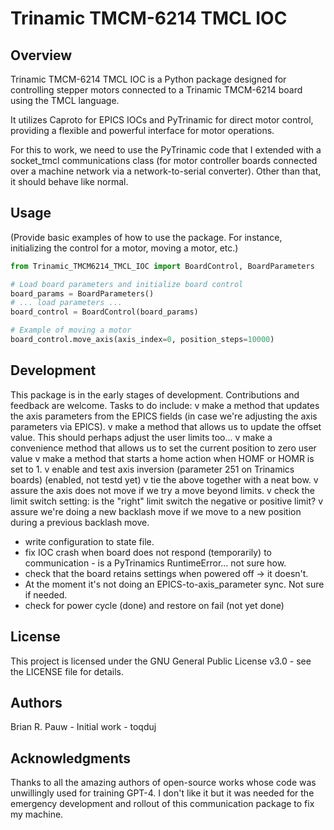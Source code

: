 # Trinamic TMCM-6214 TMCL IOC

## Overview

Trinamic TMCM-6214 TMCL IOC is a Python package designed for controlling stepper motors connected to a Trinamic TMCM-6214 board using the TMCL language. 

It utilizes Caproto for EPICS IOCs and PyTrinamic for direct motor control, providing a flexible and powerful interface for motor operations.

For this to work, we need to use the PyTrinamic code that I extended with a socket_tmcl communications class (for motor controller boards connected over a machine network via a network-to-serial converter). Other than that, it should behave like normal. 

## Usage

(Provide basic examples of how to use the package. For instance, initializing the control for a motor, moving a motor, etc.)

```python
from Trinamic_TMCM6214_TMCL_IOC import BoardControl, BoardParameters

# Load board parameters and initialize board control
board_params = BoardParameters()
# ... load parameters ...
board_control = BoardControl(board_params)

# Example of moving a motor
board_control.move_axis(axis_index=0, position_steps=10000)
```

## Development

This package is in the early stages of development. Contributions and feedback are welcome.
Tasks to do include: 
  v make a method that updates the axis parameters from the EPICS fields (in case we're adjusting the axis parameters via EPICS). 
  v make a method that allows us to update the offset value. This should perhaps adjust the user limits too...
  v make a convenience method that allows us to set the current position to zero user value
  v make a method that starts a home action when HOMF or HOMR is set to 1. 
  v enable and test axis inversion (parameter 251 on Trinamics boards) (enabled, not testd yet)
  v tie the above together with a neat bow. 
  v assure the axis does not move if we try a move beyond limits. 
  v check the limit switch setting: is the "right" limit switch the negative or positive limit?
  v assure we're doing a new backlash move if we move to a new position during a previous backlash move. 
  - write configuration to state file. 
  - fix IOC crash when board does not respond (temporarily) to communication - is a PyTrinamics RuntimeError... not sure how. 
  - check that the board retains settings when powered off -> it doesn't. 
  - At the moment it's not doing an EPICS-to-axis_parameter sync. Not sure if needed.
  - check for power cycle (done) and restore on fail (not yet done)

## License

This project is licensed under the GNU General Public License v3.0 - see the LICENSE file for details.

## Authors

Brian R. Pauw - Initial work - toqduj

## Acknowledgments

Thanks to all the amazing authors of open-source works whose code was unwillingly used for training GPT-4. I don't like it but it was needed for the emergency development and rollout of this communication package to fix my machine. 